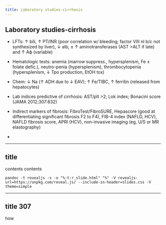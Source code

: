```yaml
---
title: Laboratory studies-cirrhosis
---
```


## Laboratory studies-cirrhosis

* LFTs: ↑ bili, ↑ PT/INR (poor correlation w/ bleeding; factor VIII nl b/c not synthesized by liver), ↓ alb, ± ↑ aminotransferases (AST >ALT if late) and ↑ Aϕ (variable)

* Hematologic tests: anemia (marrow suppress., hypersplenism, Fe ± folate defic.), neutro-penia (hypersplenism), thrombocytopenia (hypersplenism, ↓ Tpo production, EtOH tox)

* Chem: ↓ Na (↑ ADH due to ↓ EAV); ↑ Fe/TIBC, ↑ ferritin (released from hepatocytes)

* Lab indices predictive of cirrhosis: AST/plt >2; Lok index; Bonacini score (JAMA 2012;307:832)

* Indirect markers of fibrosis: FibroTest/FibroSURE, Hepascore (good at differentiating significant fibrosis F2 to F4), FIB-4 index (NAFLD, HCV), NAFLD fibrosis score, APRI (HCV), non-invasive imaging (eg, U/S or MR elastography)
*

---

## title

contents
contents
```
pandoc -t revealjs -s -o "%:t:r_slide.html" "%" -V revealjs-url=https://unpkg.com/reveal.js/ --include-in-header=slides.css -V theme=simple
```

---

## title 307

how
